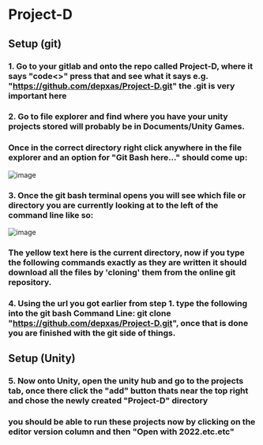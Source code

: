 # Project-D

## Setup (git)
###  1.  Go to your gitlab and onto the repo called Project-D, where it says "code<>" press that and see what it says e.g. "https://github.com/depxas/Project-D.git" the .git is very important here
###  2.  Go to file explorer and find where you have your unity projects stored will probably be in Documents/Unity Games. 
###      Once in the correct directory right click anywhere in the file explorer and an option for "Git Bash here..." should come up:
![image](https://github.com/depxas/Project-D/assets/132231097/529cbcc8-e8bc-4605-908e-3b27f8314d60)
###  3.  Once the git bash terminal opens you will see which file or directory you are currently looking at to the left of the command line like so:
![image](https://github.com/depxas/Project-D/assets/132231097/5543b606-8bbe-4ce3-bf90-6d90a1c55e82)
###      The yellow text here is the current directory, now if you type the following commands exactly as they are written it should download all the files by 'cloning' them from the online git repository.
###  4.  Using the url you got earlier from step 1. type the following into the git bash Command Line: git clone "https://github.com/depxas/Project-D.git", once that is done you are finished with the git side of things.
## Setup (Unity)
###  5.  Now onto Unity, open the unity hub and go to the projects tab, once there click the "add" button thats near the top right and chose the newly created "Project-D" directory
###      you should be able to run these projects now by clicking on the editor version column and then "Open with 2022.etc.etc"
